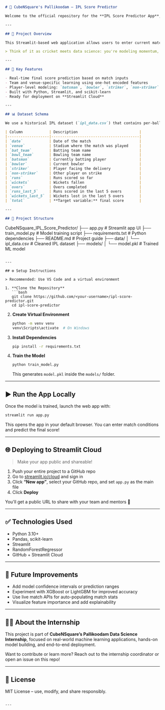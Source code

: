 

```markdown
# 🏏 CubeNSquare's Pallikoodam – IPL Score Predictor

Welcome to the official repository for the **IPL Score Predictor App**, a machine learning-powered tool developed as part of the *CubeNSquare’s Pallikoodam – Data Science Internship*. This project showcases how historical match data, team dynamics, and player performance can be used to predict the final score of an IPL innings in real time.

---

## 📌 Project Overview

This Streamlit-based web application allows users to enter current match details—like batting team, bowler, stadium, runs scored so far, and player names—and predicts the expected final score using a trained **Random Forest Regressor** model.

> Think of it as cricket meets data science: you're modeling momentum, pressure, and match conditions to generate live predictions.

---

## 🧠 Key Features

- Real-time final score prediction based on match inputs
- Team and venue-specific learning using one-hot encoded features
- Player-level modeling: `batsman`, `bowler`, `striker`, `non-striker`
- Built with Python, Streamlit, and scikit-learn
- Ready for deployment on **Streamlit Cloud**

---

## 📊 Dataset Schema

We use a historical IPL dataset (`ipl_data.csv`) that contains per-ball or per-over match snapshots with the following key columns:

| Column            | Description                            |
|-------------------|----------------------------------------|
| `date`            | Date of the match                      |
| `venue`           | Stadium where the match was played     |
| `bat_team`        | Batting team name                      |
| `bowl_team`       | Bowling team name                      |
| `batsman`         | Currently batting player               |
| `bowler`          | Current bowler                         |
| `striker`         | Player facing the delivery             |
| `non-striker`     | Other player on strike                 |
| `runs`            | Runs scored so far                     |
| `wickets`         | Wickets fallen                         |
| `overs`           | Overs completed                        |
| `runs_last_5`     | Runs scored in the last 5 overs        |
| `wickets_last_5`  | Wickets lost in the last 5 overs       |
| `total`           | **Target variable:** final score       |

---

## 📁 Project Structure

```
CubeNSquare_IPL_Score_Predictor/
├── app.py                  # Streamlit app UI
├── train_model.py          # Model training script
├── requirements.txt        # Python dependencies
├── README.md               # Project guide
├── data/
│   └── ipl_data.csv        # Cleaned IPL dataset
├── models/
│   └── model.pkl           # Trained ML model
```

---

## ⚙️ Setup Instructions

> Recommended: Use VS Code and a virtual environment

1. **Clone the Repository**
   ```bash
   git clone https://github.com/<your-username>/ipl-score-predictor.git
   cd ipl-score-predictor
   ```

2. **Create Virtual Environment**
   ```bash
   python -m venv venv
   venv\Scripts\activate  # On Windows
   ```

3. **Install Dependencies**
   ```bash
   pip install -r requirements.txt
   ```

4. **Train the Model**
   ```bash
   python train_model.py
   ```

   This generates `model.pkl` inside the `models/` folder.

---

## ▶️ Run the App Locally

Once the model is trained, launch the web app with:

```bash
streamlit run app.py
```

This opens the app in your default browser. You can enter match conditions and predict the final score!

---

## 🌐 Deploying to Streamlit Cloud

> Make your app public and shareable!

1. Push your entire project to a GitHub repo
2. Go to [streamlit.io/cloud](https://streamlit.io/cloud) and sign in
3. Click **“New app”**, select your GitHub repo, and set `app.py` as the main file
4. Click **Deploy**

You'll get a public URL to share with your team and mentors 🎉

---

## ✅ Technologies Used

- Python 3.10+
- Pandas, scikit-learn
- Streamlit
- RandomForestRegressor
- GitHub + Streamlit Cloud

---

## 🚧 Future Improvements

- Add model confidence intervals or prediction ranges
- Experiment with XGBoost or LightGBM for improved accuracy
- Use live match APIs for auto-populating match stats
- Visualize feature importance and add explainability

---

## 🙋‍♀️ About the Internship

This project is part of **CubeNSquare’s Pallikoodam Data Science Internship**, focused on real-world machine learning applications, hands-on model building, and end-to-end deployment.

Want to contribute or learn more? Reach out to the internship coordinator or open an issue on this repo!

---

## 📃 License

MIT License – use, modify, and share responsibly.
```

---

